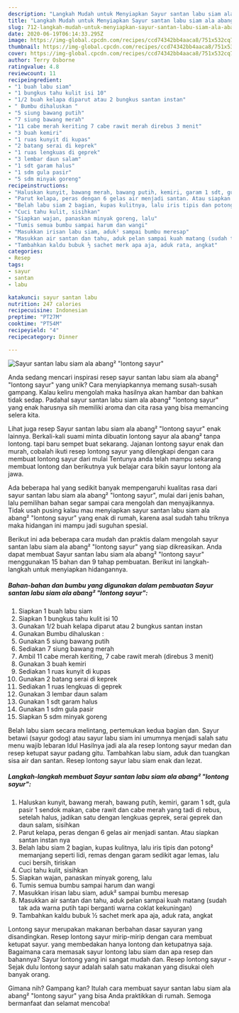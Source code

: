 ```yaml
---
description: "Langkah Mudah untuk Menyiapkan Sayur santan labu siam ala abang² &amp;#34;lontong sayur&amp;#34;, Enak"
title: "Langkah Mudah untuk Menyiapkan Sayur santan labu siam ala abang² &amp;#34;lontong sayur&amp;#34;, Enak"
slug: 712-langkah-mudah-untuk-menyiapkan-sayur-santan-labu-siam-ala-abang-and-34-lontong-sayur-and-34-enak
date: 2020-06-19T06:14:33.295Z
image: https://img-global.cpcdn.com/recipes/ccd74342bb4aaca8/751x532cq70/sayur-santan-labu-siam-ala-abang-lontong-sayur-foto-resep-utama.jpg
thumbnail: https://img-global.cpcdn.com/recipes/ccd74342bb4aaca8/751x532cq70/sayur-santan-labu-siam-ala-abang-lontong-sayur-foto-resep-utama.jpg
cover: https://img-global.cpcdn.com/recipes/ccd74342bb4aaca8/751x532cq70/sayur-santan-labu-siam-ala-abang-lontong-sayur-foto-resep-utama.jpg
author: Terry Osborne
ratingvalue: 4.8
reviewcount: 11
recipeingredient:
- "1 buah labu siam"
- "1 bungkus tahu kulit isi 10"
- "1/2 buah kelapa diparut atau 2 bungkus santan instan"
- " Bumbu dihaluskan "
- "5 siung bawang putih"
- "7 siung bawang merah"
- "11 cabe merah keriting 7 cabe rawit merah direbus 3 menit"
- "3 buah kemiri"
- "1 ruas kunyit di kupas"
- "2 batang serai di keprek"
- "1 ruas lengkuas di geprek"
- "3 lembar daun salam"
- "1 sdt garam halus"
- "1 sdm gula pasir"
- "5 sdm minyak goreng"
recipeinstructions:
- "Haluskan kunyit, bawang merah, bawang putih, kemiri, garam 1 sdt, gula pasir 1 sendok makan, cabe rawit dan cabe merah yang tadi di rebus, setelah halus, jadikan satu dengan lengkuas geprek, serai geprek dan daun salam, sisihkan"
- "Parut kelapa, peras dengan 6 gelas air menjadi santan. Atau siapkan santan instan nya"
- "Belah labu siam 2 bagian, kupas kulitnya, lalu iris tipis dan potong² memanjang seperti lidi, remas dengan garam sedikit agar lemas, lalu cuci bersih, tiriskan"
- "Cuci tahu kulit, sisihkan"
- "Siapkan wajan, panaskan minyak goreng, lalu"
- "Tumis semua bumbu sampai harum dan wangi"
- "Masukkan irisan labu siam, aduk² sampai bumbu meresap"
- "Masukkan air santan dan tahu, aduk pelan sampai kuah matang (sudah tak ada warna putih tapi berganti warna coklat kekuningan)"
- "Tambahkan kaldu bubuk ½ sachet merk apa aja, aduk rata, angkat"
categories:
- Resep
tags:
- sayur
- santan
- labu

katakunci: sayur santan labu 
nutrition: 247 calories
recipecuisine: Indonesian
preptime: "PT27M"
cooktime: "PT54M"
recipeyield: "4"
recipecategory: Dinner

---
```



![Sayur santan labu siam ala abang² &#34;lontong sayur&#34;](https://img-global.cpcdn.com/recipes/ccd74342bb4aaca8/751x532cq70/sayur-santan-labu-siam-ala-abang-lontong-sayur-foto-resep-utama.jpg)

Anda sedang mencari inspirasi resep sayur santan labu siam ala abang² &#34;lontong sayur&#34; yang unik? Cara menyiapkannya memang susah-susah gampang. Kalau keliru mengolah maka hasilnya akan hambar dan bahkan tidak sedap. Padahal sayur santan labu siam ala abang² &#34;lontong sayur&#34; yang enak harusnya sih memiliki aroma dan cita rasa yang bisa memancing selera kita.

Lihat juga resep Sayur santan labu siam ala abang² &#34;lontong sayur&#34; enak lainnya. Berkali-kali suami minta dibuatin lontong sayur ala abang² tanpa lontong. tapi baru sempet buat sekarang. Jajanan lontong sayur enak dan murah, cobalah ikuti resep lontong sayur yang dilengkapi dengan cara membuat lontong sayur dari mulai Tentunya anda telah mampu sekarang membuat lontong dan berikutnya yuk belajar cara bikin sayur lontong ala jawa.

Ada beberapa hal yang sedikit banyak mempengaruhi kualitas rasa dari sayur santan labu siam ala abang² &#34;lontong sayur&#34;, mulai dari jenis bahan, lalu pemilihan bahan segar sampai cara mengolah dan menyajikannya. Tidak usah pusing kalau mau menyiapkan sayur santan labu siam ala abang² &#34;lontong sayur&#34; yang enak di rumah, karena asal sudah tahu triknya maka hidangan ini mampu jadi suguhan spesial.


Berikut ini ada beberapa cara mudah dan praktis dalam mengolah sayur santan labu siam ala abang² &#34;lontong sayur&#34; yang siap dikreasikan. Anda dapat membuat Sayur santan labu siam ala abang² &#34;lontong sayur&#34; menggunakan 15 bahan dan 9 tahap pembuatan. Berikut ini langkah-langkah untuk menyiapkan hidangannya.

<!--inarticleads1-->

##### Bahan-bahan dan bumbu yang digunakan dalam pembuatan Sayur santan labu siam ala abang² &#34;lontong sayur&#34;:

1. Siapkan 1 buah labu siam
1. Siapkan 1 bungkus tahu kulit isi 10
1. Gunakan 1/2 buah kelapa diparut atau 2 bungkus santan instan
1. Gunakan  Bumbu dihaluskan :
1. Gunakan 5 siung bawang putih
1. Sediakan 7 siung bawang merah
1. Ambil 11 cabe merah keriting, 7 cabe rawit merah (direbus 3 menit)
1. Gunakan 3 buah kemiri
1. Sediakan 1 ruas kunyit di kupas
1. Gunakan 2 batang serai di keprek
1. Sediakan 1 ruas lengkuas di geprek
1. Gunakan 3 lembar daun salam
1. Gunakan 1 sdt garam halus
1. Gunakan 1 sdm gula pasir
1. Siapkan 5 sdm minyak goreng


Belah labu siam secara melintang, pertemukan kedua bagian dan. Sayur betawi (sayur godog) atau sayur labu siam ini umumnya menjadi salah satu menu wajib lebaran Idul Hasilnya jadi ala ala resep lontong sayur medan dan resep ketupat sayur padang gitu. Tambahkan labu siam, aduk dan tuangkan sisa air dan santan. Resep lontong sayur labu siam enak dan lezat. 

<!--inarticleads2-->

##### Langkah-langkah membuat Sayur santan labu siam ala abang² &#34;lontong sayur&#34;:

1. Haluskan kunyit, bawang merah, bawang putih, kemiri, garam 1 sdt, gula pasir 1 sendok makan, cabe rawit dan cabe merah yang tadi di rebus, setelah halus, jadikan satu dengan lengkuas geprek, serai geprek dan daun salam, sisihkan
1. Parut kelapa, peras dengan 6 gelas air menjadi santan. Atau siapkan santan instan nya
1. Belah labu siam 2 bagian, kupas kulitnya, lalu iris tipis dan potong² memanjang seperti lidi, remas dengan garam sedikit agar lemas, lalu cuci bersih, tiriskan
1. Cuci tahu kulit, sisihkan
1. Siapkan wajan, panaskan minyak goreng, lalu
1. Tumis semua bumbu sampai harum dan wangi
1. Masukkan irisan labu siam, aduk² sampai bumbu meresap
1. Masukkan air santan dan tahu, aduk pelan sampai kuah matang (sudah tak ada warna putih tapi berganti warna coklat kekuningan)
1. Tambahkan kaldu bubuk ½ sachet merk apa aja, aduk rata, angkat


Lontong sayur merupakan makanan berbahan dasar sayuran yang disandingkan. Resep lontong sayur mirip-mirip dengan cara membuat ketupat sayur. yang membedakan hanya lontong dan ketupatnya saja. Bagaimana cara memasak sayur lontong labu siam dan apa resep dan bahannya? Sayur lontong yang ini sangat mudah dan. Resep lontong sayur - Sejak dulu lontong sayur adalah salah satu makanan yang disukai oleh banyak orang. 

Gimana nih? Gampang kan? Itulah cara membuat sayur santan labu siam ala abang² &#34;lontong sayur&#34; yang bisa Anda praktikkan di rumah. Semoga bermanfaat dan selamat mencoba!
